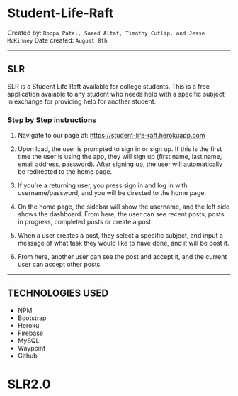 # Student-Life-Raft

Created by: `Roopa Patel, Saeed Altaf, Timothy Cutlip, and Jesse McKinney`
Date created: `August 8th`

- - -

## SLR
SLR is a Student Life Raft available for college students. This is a free application avaiable to any student who needs help with a specific subject in exchange for providing help for another student.

### **Step by Step instructions**

1. Navigate to our page at: https://student-life-raft.herokuapp.com

2. Upon load, the user is prompted to sign in or sign up.  If this is the first time the user is using the app, they will sign up (first name, last name, email address, password).  After signing up, the user will automatically be redirected to the home page.

3. If you're a returning user, you press sign in and log in with username/password, and you will be directed to the home page.

4. On the home page, the sidebar will show the username, and the left side shows the dashboard.  From here, the user can see recent posts, posts in progress, completed posts or create a post.

5. When a user creates a post, they select a specific subject, and input a message of what task they would like to have done, and it will be post it.  

6. From here, another user can see the post and accept it, and the current user can accept other posts.

- - -

## TECHNOLOGIES USED
- NPM
- Bootstrap
- Heroku
- Firebase
- MySQL
- Waypoint
- Github 
# SLR2.0
